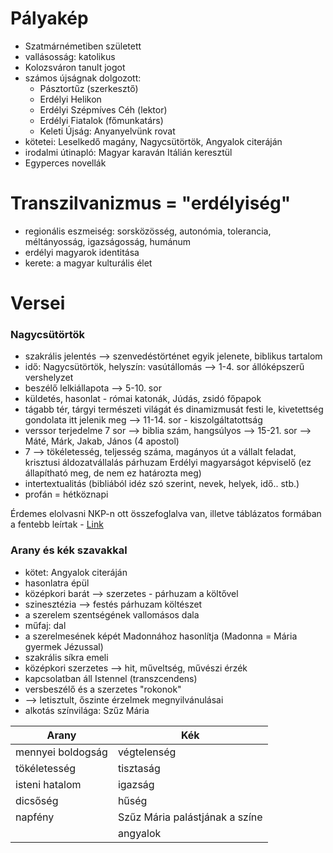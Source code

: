 # Pályakép

- Szatmárnémetiben született
- vallásosság: katolikus
- Kolozsváron tanult jogot
- számos újságnak dolgozott:
	- Pásztortűz (szerkesztő)
	- Erdélyi Helikon
	- Erdélyi Szépmíves Céh (lektor)
	- Erdélyi Fiatalok (főmunkatárs)
	- Keleti Újság: Anyanyelvünk rovat
- kötetei: Leselkedő magány, Nagycsütörtök, Angyalok citeráján
- irodalmi útinapló: Magyar karaván Itálián keresztül
- Egyperces novellák

# Transzilvanizmus = "erdélyiség"

- regionális eszmeiség: sorsközösség, autonómia, tolerancia, méltányosság, igazságosság, humánum
- erdélyi magyarok identitása
- kerete: a magyar kulturális élet

# Versei

### Nagycsütörtök

- szakrális jelentés —> szenvedéstörténet egyik jelenete, biblikus tartalom
- idő: Nagycsütörtök, helyszín: vasútállomás —> 1-4. sor állóképszerű vershelyzet
- beszélő lelkiállapota —> 5-10. sor
- küldetés, hasonlat - római katonák, Júdás, zsidó főpapok
- tágabb tér, tárgyi természeti világát és dinamizmusát festi le, kivetettség gondolata itt jelenik meg —> 11-14. sor - kiszolgáltatottság
- verssor terjedelme 7 sor —> biblia szám, hangsúlyos —> 15-21. sor —> Máté, Márk, Jakab, János (4 apostol)
- 7 —> tökéletesség, teljesség száma, magányos út a vállalt feladat, krisztusi áldozatvállalás párhuzam Erdélyi magyarságot képviselő (ez állapítható meg, de nem ez határozta meg)
- intertextualitás (bibliából idéz szó szerint, nevek, helyek, idő.. stb.)
- profán = hétköznapi

Érdemes elolvasni NKP-n ott összefoglalva van, illetve táblázatos formában a fentebb leírtak - [Link](https://www.nkp.hu/tankonyv/irodalom_12_nat2020/lecke_03_023?w=Nagycs%C3%BCt%C3%B6rt%C3%B6k#section-94648184036)

### Arany és kék szavakkal

- kötet: Angyalok citeráján
- hasonlatra épül
- középkori barát —> szerzetes - párhuzam a költővel
- szinesztézia —> festés párhuzam költészet
- a szerelem szentségének vallomásos dala
- műfaj: dal
- a szerelmesének képét Madonnához hasonlítja (Madonna = Mária gyermek Jézussal)
- szakrális síkra emeli
- középkori szerzetes —> hit, műveltség, művészi érzék
- kapcsolatban áll Istennel (transzcendens)
- versbeszélő és a szerzetes "rokonok"
- —> letisztult, őszinte érzelmek megnyilvánulásai
- alkotás színvilága: Szűz Mária

| Arany             | Kék                            |
| ----------------- | ------------------------------ |
| mennyei boldogság | végtelenség                    |
| tökéletesség      | tisztaság                      |
| isteni hatalom    | igazság                        |
| dicsőség          | hűség                          |
| napfény           | Szűz Mária palástjának a színe |
|                   | angyalok                       |
